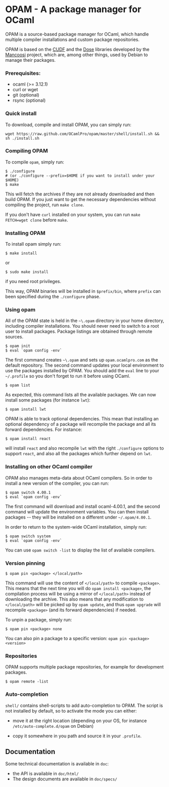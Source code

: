 # OPAM - A package manager for OCaml

OPAM is a source-based package manager for OCaml, which handle multiple compiler
installations and custom package repositories.

OPAM is based on the
[CUDF](http://mancoosi.org/cudf/) and the 
[Dose](http://www.mancoosi.org/software/) libraries developed by the
[Mancoosi](http://www.mancoosi.org/) project, which are, among other
things, used by Debian to manage their packages.
 
### Prerequisites:

* ocaml (>= 3.12.1)
* curl or wget
* git   (optional)
* rsync (optional)

### Quick install

To download, compile and install OPAM, you can simply run:

```
wget https://raw.github.com/OCamlPro/opam/master/shell/install.sh && sh ./install.sh
```

### Compiling OPAM

To compile `opam`, simply run:

```
$ ./configure
# (or ./configure --prefix=$HOME if you want to install under your $HOME)
$ make
```

This will fetch the archives if they are not already downloaded and then build
OPAM. If you just want to get the necessary dependencies without compiling the
project, run `make clone`.

If you don't have `curl` installed on your system, you can run
`make FETCH=wget clone` before `make`.

### Installing OPAM

To install opam simply run:

```
$ make install
```

or

```
$ sudo make install
```

if you need root privileges.

This way, OPAM binaries will be installed in `$prefix/bin`, where
`prefix` can been specified during the `./configure` phase.

### Using opam

All of the OPAM state is held in the `~\.opam` directory in your home
directory, including compiler installations. You should never need to switch to
a root user to install packages. Package listings are obtained through remote
sources.

```
$ opam init
$ eval `opam config -env`
```

The first command creates `~\.opam` and sets up `opam.ocamlpro.com` as the
default repository.  The second command updates your local environment to use
the packages installed by OPAM.  You should add the `eval` line to your
`~/.profile` so you don't forget to run it before using OCaml.

```
$ opam list
```

As expected, this command lists all the available packages. We can now install
some packages (for instance `lwt`):

```
$ opam install lwt
```

OPAM is able to track optional dependencies. This mean that installing an
optional dependency of a package will recompile the package and all its
forward dependencies. For instance:

```
$ opam install react
```

will install `react` and also recompile `lwt` with the right `./configure`
options to support `react`, and also all the packages which further depend on
`lwt`.


### Installing on other OCaml compiler

OPAM also manages meta-data about OCaml compilers. So in order to install a new
version of the compiler, you can run:

```
$ opam switch 4.00.1
$ eval `opam config -env`
```

The first command will download and install ocaml-4.00.1, and the second
command will update the environment variables. You can then install packages --
they will be installed on a different under `~/.opam/4.00.1`.

In order to return to the system-wide OCaml installation, simply run:

```
$ opam switch system
$ eval `opam config -env`
```

You can use `opam switch -list` to display the list of available compilers.

### Version pinning

```
$ opam pin <package> </local/path>
```

This command will use the content of `</local/path>` to compile `<package>`.
This means that the next time you will do `opam install <package>`, the
compilation process will be using a mirror of `</local/path>` instead of
downloading the archive. This also means that any modification to
`</local/path>` will be picked up by `opam update`, and thus `opam upgrade`
will recompile `<package>` (and its forward dependencies) if needed.

To unpin a package, simply run:

```
$ opam pin <package> none
```

You can also pin a package to a specific version: `opam pin <package> <version>`

### Repositories

OPAM supports multiple package repositories, for example for development
packages.

```
$ opam remote -list
```

### Auto-completion

`shell/` contains shell-scripts to add auto-completion to OPAM. The script is not
installed by default, so to activate the mode you can either:

* move it at the right location (depending on your OS, for instance
  `/etc/auto-complete.d/opam` on Debian)

* copy it somewhere in you path and source it in your `.profile`.

## Documentation

Some technical documentation is available in `doc`:

* the API is available in `doc/html/`
* The design documents are available in `doc/specs/`
